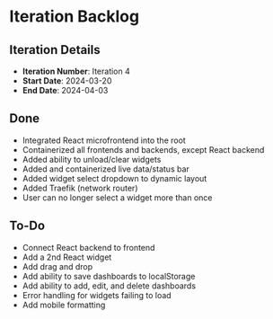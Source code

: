 # Iteration Backlog

## Iteration Details
- **Iteration Number**: Iteration 4
- **Start Date**: 2024-03-20
- **End Date**: 2024-04-03

## Done
- Integrated React microfrontend into the root
- Containerized all frontends and backends, except React backend
- Added ability to unload/clear widgets
- Added and containerized live data/status bar
- Added widget select dropdown to dynamic layout
- Added Traefik (network router)
- User can no longer select a widget more than once

## To-Do
- Connect React backend to frontend
- Add a 2nd React widget
- Add drag and drop
- Add ability to save dashboards to localStorage
- Add ability to add, edit, and delete dashboards
- Error handling for widgets failing to load
- Add mobile formatting